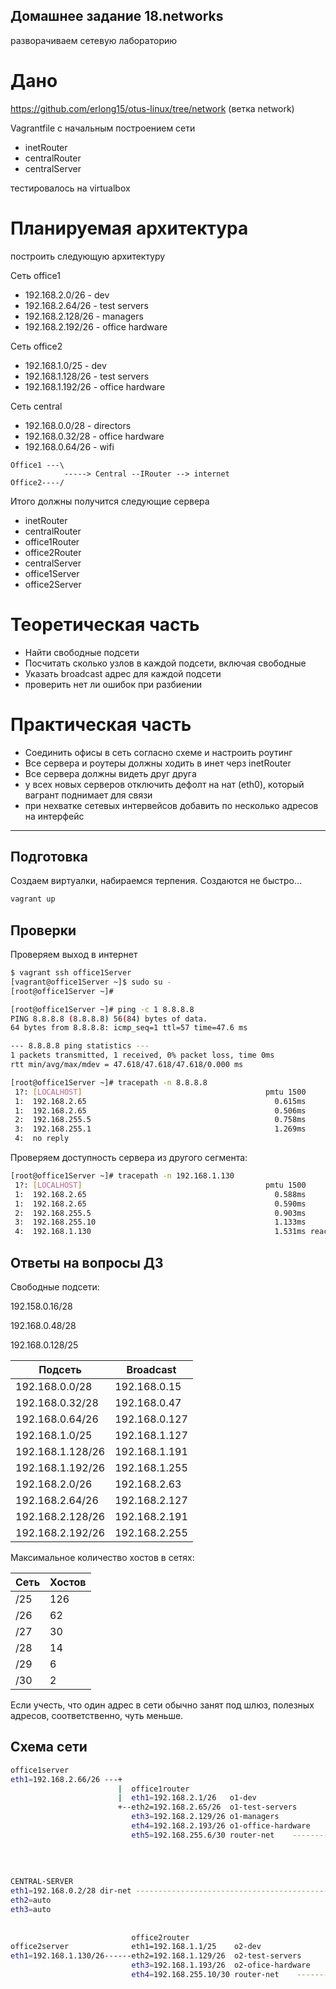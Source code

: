 ## Домашнее задание 18.networks

разворачиваем сетевую лабораторию

# Дано
https://github.com/erlong15/otus-linux/tree/network
(ветка network)

Vagrantfile с начальным построением сети
- inetRouter
- centralRouter
- centralServer

тестировалось на virtualbox

# Планируемая архитектура
построить следующую архитектуру

Сеть office1
- 192.168.2.0/26 - dev
- 192.168.2.64/26 - test servers
- 192.168.2.128/26 - managers
- 192.168.2.192/26 - office hardware

Сеть office2
- 192.168.1.0/25 - dev
- 192.168.1.128/26 - test servers
- 192.168.1.192/26 - office hardware


Сеть central
- 192.168.0.0/28 - directors
- 192.168.0.32/28 - office hardware
- 192.168.0.64/26 - wifi

```
Office1 ---\
            -----> Central --IRouter --> internet
Office2----/
```
Итого должны получится следующие сервера
- inetRouter
- centralRouter
- office1Router
- office2Router
- centralServer
- office1Server
- office2Server

# Теоретическая часть
- Найти свободные подсети
- Посчитать сколько узлов в каждой подсети, включая свободные
- Указать broadcast адрес для каждой подсети
- проверить нет ли ошибок при разбиении

# Практическая часть
- Соединить офисы в сеть согласно схеме и настроить роутинг
- Все сервера и роутеры должны ходить в инет черз inetRouter
- Все сервера должны видеть друг друга
- у всех новых серверов отключить дефолт на нат (eth0), который вагрант поднимает для связи
- при нехватке сетевых интервейсов добавить по несколько адресов на интерфейс

---


## Подготовка
Создаем виртуалки, набираемся терпения. Создаются не быстро...
```bash
vagrant up
```
## Проверки

Проверяем выход в интернет

```bash
$ vagrant ssh office1Server
[vagrant@office1Server ~]$ sudo su -
[root@office1Server ~]#

[root@office1Server ~]# ping -c 1 8.8.8.8
PING 8.8.8.8 (8.8.8.8) 56(84) bytes of data.
64 bytes from 8.8.8.8: icmp_seq=1 ttl=57 time=47.6 ms

--- 8.8.8.8 ping statistics ---
1 packets transmitted, 1 received, 0% packet loss, time 0ms
rtt min/avg/max/mdev = 47.618/47.618/47.618/0.000 ms

[root@office1Server ~]# tracepath -n 8.8.8.8
 1?: [LOCALHOST]                                         pmtu 1500
 1:  192.168.2.65                                          0.615ms
 1:  192.168.2.65                                          0.506ms
 2:  192.168.255.5                                         0.758ms
 3:  192.168.255.1                                         1.269ms
 4:  no reply
```

Проверяем доступность сервера из другого сегмента:

```bash
[root@office1Server ~]# tracepath -n 192.168.1.130
 1?: [LOCALHOST]                                         pmtu 1500
 1:  192.168.2.65                                          0.588ms
 1:  192.168.2.65                                          0.590ms
 2:  192.168.255.5                                         0.903ms
 3:  192.168.255.10                                        1.133ms
 4:  192.168.1.130                                         1.531ms reached
```

## Ответы на вопросы ДЗ


Свободные подсети:

192.158.0.16/28

192.168.0.48/28

192.168.0.128/25

|      Подсеть     | Broadcast     |    
|------------------|---------------|
| 192.168.0.0/28   | 192.168.0.15  | 
| 192.168.0.32/28  | 192.168.0.47  |
| 192.168.0.64/26  | 192.168.0.127 |
| 192.168.1.0/25   | 192.168.1.127 |
| 192.168.1.128/26 | 192.168.1.191 |
| 192.168.1.192/26 | 192.168.1.255 |
| 192.168.2.0/26   | 192.168.2.63  |
| 192.168.2.64/26  | 192.168.2.127 |
| 192.168.2.128/26 | 192.168.2.191 |
| 192.168.2.192/26 | 192.168.2.255 |

Максимальное количество хостов в сетях:

|Сеть |Хостов|
|-----|------|
| /25 | 126  | 
| /26 |  62  | 
| /27 |  30  | 
| /28 |  14  | 
| /29 |   6  | 
| /30 |   2  | 

Если учесть, что один адрес в сети обычно занят под шлюз, полезных адресов, соответственно, чуть меньше.

## Схема сети
```bash
office1server
eth1=192.168.2.66/26 ---+
                        |  office1router
                        |  eth1=192.168.2.1/26   o1-dev
                        +--eth2=192.168.2.65/26  o1-test-servers
                           eth3=192.168.2.129/26 o1-managers
                           eth4=192.168.2.193/26 o1-office-hardware
                           eth5=192.168.255.6/30 router-net    --------+
                                                                       |                                                 inetRouter
                                                                       |   central-router                                eth0=WAN uplink (nat)
                                                                       |   eth1=192.168.255.2/30  router-net ------------eth1=192.168.255.1/30
                                                                       +------- 192.168.255.5/30
CENTRAL-SERVER                                                         +------- 192.168.255.9/30
eth1=192.168.0.2/28 dir-net -------------------------------------------|-- eth2=192.168.0.1/28    dir-net
eth2=auto                                                              |   eth3=192.168.0.33/28   hw-net
eth3=auto                                                              |   eth4=192.168.0.65/26   mgt-net
                                                                       |
                                                                       |
                           office2router                               |
office2server              eth1=192.168.1.1/25    o2-dev               |
eth1=192.168.1.130/26------eth2=192.168.1.129/26  o2-test-servers      |
                           eth3=192.168.1.193/26  o2-ofice-hardware    |
                           eth4=192.168.255.10/30 router-net    -------+
```
